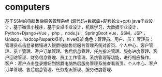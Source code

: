 # computers
基于SSM的电脑售后服务管理系统 (源代码+数据库+配套论文+ppt) java毕业设计，基于微信小程序，基于安卓毕业设计，机器学习，大数据毕业设计，Python+Django+Vue ，php ，node.js ，SpringBoot Vue，SSM，JSP ，Uniapp，hadoop和spark框架，hive框架 角色：管理员、用户、员工  管理员：管理员点击登录摁钮进入银爵电脑售后服务管理系统对首页、个人中心、客户管理、员工管理、客户订单管理、售后信息管理、任务指派管理、服务进度管理、客户回访管理、财务信息管理、员工工作管理、系统管理等功能，进行相应操作，  客户：客户点击登录摁钮到银爵电脑售后服务管理系统查看首页、个人中心、客户订单管理、售后信息管理、任务指派管理、服务进度管理、
